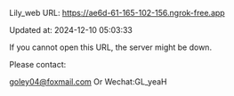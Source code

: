 Lily_web URL: https://ae6d-61-165-102-156.ngrok-free.app

Updated at: 2024-12-10 05:03:33

If you cannot open this URL, the server might be down.

Please contact: 

goley04@foxmail.com Or Wechat:GL_yeaH